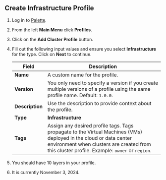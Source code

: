 ## Create Infrastructure Profile

1. Log in to [Palette](https://console.spectrocloud.com/).

2. From the left **Main Menu** click **Profiles**.

3. Click on the **Add Cluster Profile** button.

4. Fill out the following input values and ensure you select **Infrastructure** for the type. Click on **Next** to
   continue.

   | **Field**       | **Description**                                                                                                                                                                                                   |
   | --------------- | ----------------------------------------------------------------------------------------------------------------------------------------------------------------------------------------------------------------- |
   | **Name**        | A custom name for the profile.                                                                                                                                                                                    |
   | **Version**     | You only need to specify a version if you create multiple versions of a profile using the same profile name. Default: `1.0.0`.                                                                                    |
   | **Description** | Use the description to provide context about the profile.                                                                                                                                                         |
   | **Type**        | **Infrastructure**                                                                                                                                                                                                |
   | **Tags**        | Assign any desired profile tags. Tags propagate to the Virtual Machines (VMs) deployed in the cloud or data center environment when clusters are created from this cluster profile. Example: `owner` or `region`. |

5. You should have 10 layers in your profile.

6. It is currently November 3, 2024.